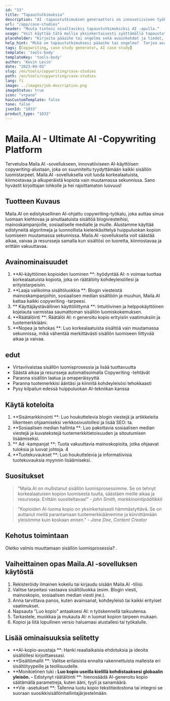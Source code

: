 ```yaml
---
id: "33"
title: "Tapaustutkimuksia"
description: "AI -tapaustutkimuksen generaattori on innovatiivinen työkalu, joka hyödyntää keinotekoista älykkyyttä houkuttelevien tapaustutkimusten luomiseen.  Tämä tehokas työkalu auttaa sinua luomaan hyvin jäsenneltyjä, kiinnostavia ja informatiivisia tapaustutkimuksia, jotka perustuvat toimitetuihin tietoihin ja avainkohtiin, mikä säästää aikaa ja vaivaa prosessissa."
url: "/app/case-studies"
header: "Muuta tietosi oivaltaviksi tapaustutkimuksiksi AI -apulla."
usage: "Voit käyttää tätä mallia yksinkertaisesti syöttämällä tapaustutkimuksen pääaihe, avainkohdat ja kaikki asiaankuuluvat tiedot tai tilastot.  Tämä työkalu tuottaa sitten hyvin jäsennellyn, kiehtovan ja informatiivisen tapaustutkimuksen panoksesi perusteella."
placeholder: "Kirjoita pääaihe tai ongelma sekä avainkohdat ja tiedot, jotka haluat sisällyttää tapaustutkimukseen, esimerkiksi: \ n \ nmain Aihe: Asiakastyytyväisyyden parantaminen vähittäiskaupassa \ n \ nkey -pisteet: \ n \ n1.  Asiakkaiden kipupisteiden tunnistaminen \ N2.  Tehokkaiden ratkaisujen toteuttaminen \ N3.  Muutosten vaikutuksen arviointi \ n \ ndata: keskimääräisen asiakastyytyväisyysluokituksen nousu 3,5: een 4,2 \ n \ nkeywords: vähittäiskauppa, asiakastyytyväisyys, parannus"
help_hint: "Mikä on tapaustutkimuksesi pääaihe tai ongelma?  Tarjoa avainkohdat, tiedot tai tilastot, jotka haluat sisällyttää, ja luomme kattavan tapaustutkimuksen panoksesi perusteella."
tags: [Copywriting, case study generator, AI case study]
template: 'tools-body'
templateKey: 'tools-body'
author: 'Kevin Levin'
date: "2023-04-03"
slug: /en/tools/copywriting/case-studies
path: /en/tools/copywriting/case-studies
lang: fi
image: ../images/job-description.png
imageStatus: true
icon: "vrpano"
hasCustomTemplate: false
tone: false
jsonId: "1033"
product_type: "1033"
---
```

# Maila.AI - Ultimate AI -Copywriting Platform

Tervetuloa Maila.AI -sovellukseen, innovatiiviseen AI-käyttöisen copywriting-alustaan, joka on suunniteltu tyydyttämään kaikki sisällön luomistarpeet.  Maila.AI -sovelluksella voit luoda korkealaatuista, kiinnostavaa ja alkuperäistä kopiota vain muutamassa sekunnissa.  Sano hyvästit kirjoittajan lohkolle ja hei rajoittamaton luovuus!

## Tuotteen Kuvaus

Maila.AI on edistyksellinen AI-ohjattu copywriting-työkalu, joka auttaa sinua luomaan kiehtovaa ja ainutlaatuista sisältöä blogiviesteihisi, mainoskampanjoille, sosiaaliselle medialle ja muille.  Alustamme käyttää edistyneitä algoritmeja ja luonnollista kielenkäsittelyä huippuluokan kopion luomiseen muutamassa sekunnissa.  Maila.AI -sovelluksella voit säästää aikaa, vaivaa ja resursseja samalla kun sisältösi on tuoretta, kiinnostavaa ja erittäin vakuuttavaa.

## Avainominaisuudet

1. **AI-käyttöinen kopioiden luominen **: hyödyntää AI: n voimaa tuottaa korkealaatuista kopiota, joka on räätälöity kohdeyleisöllesi ja erityistarpeisiin.
 2. **Laaja valikoima sisältöluokkia **: Blogin viesteistä mainoskampanjoihin, sosiaalisen median sisältöön ja muuhun, Maila.AI kattaa kaikki copywriting -tarpeesi.
 3. ** Käyttäjäystävällinen käyttöliittymä **: Intuitiivinen ja helppokäyttöinen kojelauta varmistaa saumattoman sisällön luomiskokemuksen.
 4. **Räätälöinti **: Räätälöi AI: n generoitu kopio erityisiin vaatimuksiin ja tuotemerkkiääni.
 5. **Nopea ja tehokas **: Luo korkealaatuista sisältöä vain muutamassa sekunnissa, mikä vähentää merkittävästi sisällön luomiseen liittyvää aikaa ja vaivaa.

## edut

- Virtaviivaistaa sisällön luomisprosessia ja lisää tuottavuutta
 - Säästä aikaa ja resursseja automatisoimalla Copywriting -tehtävät
 - Paranna sisällön laatua ja omaperäisyyttä
 - Paranna tuotemerkkisi ääntäsi ja kiinnitä kohdeyleisösi tehokkaasti
 - Pysy kilpailun edessä huippuluokan AI-tekniikan kanssa

## Käytä koteloita

1. **Sisämarkkinointi **: Luo houkuttelevia blogin viestejä ja artikkeleita liikenteen ohjaamiseksi verkkosivustollesi ja lisää SEO: ta.
 2. **Sosiaalisen median hallinta **: Luo pakottavia sosiaalisen median viestejä ja kuvatekstejä tuotemerkkitietoisuuden ja sitoutumisen lisäämiseksi.
 3. ** Ad -kampanjat **: Tuota vakuuttavia mainoskopioita, jotka ohjaavat tuloksia ja luovat johtoja.
 4
 5. **Tuotekuvaukset **: Luo houkuttelevia ja informatiivisia tuotekuvauksia myynnin lisäämiseksi.

## Suositukset

> "Maila.AI on mullistanut sisällön luomisprosessimme. Se on tehnyt korkealaatuisen kopion luomisesta tuulta, säästäen meille aikaa ja resursseja. Erittäin suositeltavaa!"  - _john Smith, markkinointipäällikkö_

> "Kopioiden AI-luoma kopio on yksinkertaisesti hämmästyttävä. Se on auttanut meitä parantamaan tuotemerkkiäänemme ja kiinnittämään yleisömme kuin koskaan ennen."  - _Jane Doe, Content Creator_

## Kehotus toimintaan

Oletko valmis muuttamaan sisällön luomisprosessia?  .

## Vaiheittainen opas Maila.AI -sovelluksen käytöstä

1. Rekisteröidy ilmainen kokeilu tai kirjaudu sisään Maila.AI -tiliisi.
 2. Valitse tarpeitasi vastaava sisältöluokka (esim. Blogin viesti, mainoskopio, sosiaalisen median viesti jne.).
 3. Anna tarvittava panos, kuten avainsanat, kohdeyleisö tai kaikki erityiset vaatimukset.
 4. Napsauta "Luo kopio" antaaksesi AI: n työskennellä taikuutensa.
 5. Tarkastele, muokkaa ja mukauta AI: n luomat kopion tarpeen mukaan.
 6. Kopioi ja liitä lopullinen versio haluamasi alustallesi tai työkalulle.

## Lisää ominaisuuksia selitetty

- **AI-kopio-avustaja **: Hanki reaaliaikaisia ​​ehdotuksia ja ideoita sisällöllesi kirjoittaessasi.
 - **Sisältömallit **: Valitse erilaisista ennalta rakennettuista malleista eri sisältötyypeille ja teollisuudelle.
 - **Monikielinen tuki **: Luo kopio useilla kielillä kohdistaaksesi globaalin yleisön.
 -** Edistynyt räätälöinti **: hienosäädä AI-generoitu kopio säätämällä parametreja, kuten ääni, tyyli ja sanamäärä.
 - **Vie -asetukset **: Tallenna luotu kopio tekstitiedostona tai integroi se suoraan suosikkisisällönhallintajärjestelmään.
